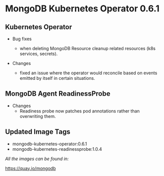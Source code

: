 # MongoDB Kubernetes Operator 0.6.1

## Kubernetes Operator

- Bug fixes
  - when deleting MongoDB Resource cleanup related resources (k8s services, secrets).
  
- Changes
  - fixed an issue where the operator would reconcile based on events emitted by itself in certain situations.

## MongoDB Agent ReadinessProbe

- Changes
  - Readiness probe now patches pod annotations rather than overwriting them.

## Updated Image Tags

- mongodb-kubernetes-operator:0.6.1
- mongodb-kubernetes-readinessprobe:1.0.4

_All the images can be found in:_

https://quay.io/mongodb
